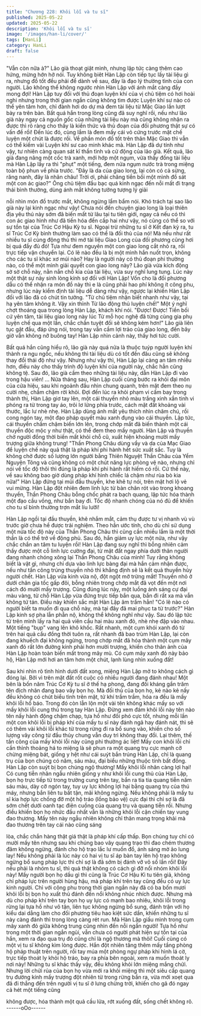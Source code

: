```yaml
---
title: "Chương 228: Khôi lỗi và tu sĩ"
published: 2025-05-22
updated: 2025-05-22
description: 'Khôi lỗi và tu sĩ'
image: '/images/han-li/cover/'
tags: [HanLi]
category: HanLi
draft: false
---
```


"Vẫn còn nữa à?" Lão già thoạt giật mình, nhưng lập tức càng
thêm cao hứng, mừng hớn hở nói.
Tuy không biêt Hàn Lập còn tiếp tục lấy tài liệu gì ra, nhưng đồ tốt
đều phải để dành về sau, đây là đạo lý thường tình của con
người. Lão không thể không ngước nhìn Hàn Lập với ánh mắt
càng đầy mong đợi!
Hàn Lập tuy đối với thủ đoạn luyện khí của vị chủ tiệm có hơi hoài
nghi nhưng trong thời gian ngắn cũng không tìm được Luyện khí
sư nào có thể yên tâm hơn, chỉ đành hơi do dự mà đem tài liệu từ
Mặc Giao lần lượt bày ra trên bàn.
Bất quá hắn trong lòng cũng đã suy nghĩ rồi, nếu như lão già này
ngay cả nguồn gốc của những tài liệu này mà cũng không nhận ra
được thì rõ ràng cho thấy là kiến thức và thủ đoạn của đối
phương thật sự có vấn đề rồi! Đến lúc đó, cùng lắm là đem mấy
cái vỏ cứng trước mặt chế luyện một chút là được rồi.
Về phần món đồ tốt trên thân Mặc Giao thì vẫn có thể kiếm vài
Luyện khí sư cao minh khác mà.
Hàn Lập đã dự tính như vậy, tư nhiên càng quan sát kĩ thần tình
và cử động của lão già.
Kết quả, lão già đang nâng một cốc trà xanh, mới hớp một ngụm,
vừa thấy đống tài liệu mà Hàn Lập lấy ra thì "phụt" một tiếng, đem
nửa ngụm nước trà trong miệng toàn bộ phun về phía trước.
"Đây là da của giao long, lại còn có cả sừng, răng nanh, đây là
nhãn châu! Trời ơi, phải chăng tiền bối một mình đồ sát một con
ác giao?" Ông chủ tiệm đầu bạc quá kinh ngạc đến nỗi mất đi
trạng thái bình thường, dùng ánh mắt không tưởng tượng lý giải

nỗi nhìn món đồ trước mắt, không ngừng lẩm bẩm nói.
Khó trách tại sao lão già này lại kinh ngạc như vậy! Chưa nói đến
chuyện giao long là loại thiên địa yêu thú này sớm đã biến mất từ
lâu tại tu tiên giới, ngay cả nếu có thì con ác giao hình như đã tiến
hóa đến cấp hai như vậy, nó cũng có thể so với sự tồn tại của
Trúc Cơ Hậu Kỳ tu sĩ.
Ngoại trừ những tu sĩ ở Kết đan kỳ ra, tu sĩ Trúc Cơ Kỳ bình
thường làm sao có thể là đối thủ của nó! Mà nếu như rất nhiều tu
sĩ cùng động thủ thì mớ tài liệu Giao Long của đối phương cũng
hơi bị quá đầy đủ đó! Tựa như đem nguyên một con giao long cắt
nhỏ ra, rồi trực tiếp vận chuyển lại.
Có lẽ nào đều là bị một mình hắn nuốt trọn, không cho các tu sĩ
khác xơ múi nào? Hay là người này có thủ đoạn phi thường nào,
có thể một mình giải quyết con giao long này?
Lão già vừa kích động sờ sờ chỗ này, nằn nắn chỗ kia của tài
liệu, vừa suy nghĩ lung tung.
Lúc này một thật sự nảy sinh lòng kính sợ đối với Hàn Lập!
Vốn cho là đối phương dẫu có thể nhận ra món đồ này thì e là
cũng phải hao phí không ít công phu, nhưng lúc này kiểm định tài
liệu dễ dàng như vậy, ngược lại khiến Hàn Lập đối với lão đã có
chút tin tưởng.
"Từ chủ tiệm nhận biết nhanh như vậy, tại hạ yên tâm không ít.
Vậy xin thỉnh Từ lão động thủ luyện chế!" Một ý nghĩ chợt thoáng
qua trong lòng Hàn Lập, khách khí nói.
"Được! Được! Tiền bối cứ yên tâm, tài liệu giao long này lúc Từ
mỗ học nghệ đã từng cùng gia phụ luyện chế qua một lần, chắc
chắn tuyệt đối sẽ không kém hơn!" Lão già liên tục gật đầu, đáp
ứng nói, trong tay vẫn cầm lợi trảo của giao long, đến bây giờ vẫn
không nỡ buông tay!
Hàn Lập nhìn cảnh này, thấy hơi tức cười.

Bất quá hắn cũng hiểu rõ, lão già này quá nửa là thuộc tuýp
người luyện khí thành ra ngu ngốc, nếu không thì tài liệu dù có tốt
đến đâu cũng sẽ không thay đổi thái độ như vậy. Nhưng như vậy
thì, Hàn Lập lại càng an tâm nhiều hơn, điều này cho thấy trình độ
luyện khí của người này, chắc hẳn cũng không tệ.
Sau đó, lão già cầm theo những tài liệu này, dẫn Hàn Lập đi vào
trong hậu viên!
…
Nửa tháng sau, Hàn Lập cuối cùng bước ra khỏi đại môn của cửa
hiệu, sau khi ngoảnh đầu nhìn chung quanh, trên mặt đem theo
nụ cười nhẹ, chầm chậm rời khỏi.
Đợi đến lúc ra khỏi phạm vi cấm bay trong thành thị, Hàn Lập giơ
tay lên, một cái thuyền nhỏ màu trắng xinh xắn tinh vi phóng ra từ
trong tay áo, trôi lơ lửng phía trước, cách mặt đất khoảng vài
thước, lắc lư nhè nhẹ.
Hàn Lập dùng ánh mắt yêu thích nhìn chăm chú, rồi cong ngón
tay, một đạo pháp quyết màu xanh đụng vào cái thuyền. Lập tức,
cái thuyền chầm chậm biến lớn lên, trong chớp mắt đã biến thành
một cái thuyền độc mộc y như thật, có thể đem theo mấy người.
Hàn Lập và thuyền chở người đồng thời biến mất khỏi chỗ cũ,
xuất hiện khoảng mười mấy trượng giữa không trung!
"Thần Phong Châu dùng vẩy và da của Mạc Giao để luyện chế
này quả thật là pháp khí phi hành hết sức xuất sắc. Tuy là không
chở được số lượng lớn người bằng Thiên Nguyệt Thần Châu của
Yểm Nguyện Tông và cũng không có một chút năng lực phòng vệ
nào, nhưng chỉ nói về tốc độ thôi thì đúng là pháp khí phi hành rất
hiếm có rồi. Cứ thế này, về sau không bao giờ dùng pháp khí hình
chiếc lá chậm như rùa bò kia nữa!" Hàn Lập đứng tại mũi đầu
thuyền, khe khẽ tự nói, trên mặt hơi lộ vẻ vui mừng.
Hàn Lập đột nhiên đem linh lực từ bàn chân rót vào trong khoang
thuyền, Thần Phong Châu bỗng chốc phát ra bạch quang, lập tức
hóa thành một đạo cầu vồng, như bắn bay đi. Tốc độ nhanh
chóng của nó đủ để khiến cho tu sĩ bình thường trợn mắt líu lưỡi!

Hàn Lập ngồi tại đầu thuyền, khẽ nhắm mắt, cảm thụ được tư vị
nhanh vù vù trước giờ chưa hề được trải nghiệm.
Theo hắn ước tính, cho dù chỉ sử dụng một nửa tốc độ này của
Thần Phong Châu thì cũng cần nhiều lắm là một thời thần là có
thể trở về động phủ. Sau đó, hắn giảm uy lực một nửa, như vậy
chắc chắn an tâm tu luyện rồi!
Hàn Lập đang suy nghĩ thì bỗng nhiên cảm thấy được một cỗ linh
lực cường đại, từ mặt đất ngay phía dưới thân người đang nhanh
chóng xông lại Thần Phong Châu của mình! Tuy rằng không biết
là vật gì, nhưng chỉ dựa vào linh lực bàng đại mà hắn cảm nhận
được, nếu như tấn công trúng thuyền nhỏ thì khẳng định sẽ là kết
quả thuyền hủy người chết.
Hàn Lập vừa kinh vừa nộ, đột ngột mở trừng mắt! Thuyền nhỏ ở
dưới chân gia tốc gấp đôi, bỗng nhiên trong chớp mắt đã vọt đến
một nơi cách đó mười mấy trượng.
Cũng đúng lúc này, một luồng ánh sáng cự đại màu vàng, từ chỗ
Hàn Lập vừa đứng trực tiếp bắn qua, bắn đi rất xa mà vẫn không
tứ tán. Điều này khiến sắc mặt Hàn Lập âm trầm hẳn!
"Có lẽ nào có người biết ta muốn đi qua chỗ này, mà tại đây đã
mai phục ta từ trước?" Hàn Lập kinh sợ pha lẫn phẫn nộ, không
thể không nghĩ như vậy. Sau đó lập tức từ trên mình lấy ra hai
quả viên cầu hai màu xanh đỏ, nhè nhẹ đập vào nhau.
Một tiếng "bụp" vang lên khô khốc.
Rất nhanh, một cụm khói xanh đỏ từ trên hai quả cầu đồng thời
tuôn ra, rất nhanh đã bao trùm Hàn Lập, lại còn đang khuếch đại
không ngừng, trong chớp mắt đã hóa thành một cụm mây xanh
đỏ rất lớn đường kính phải hơn mười trượng, khiến cho thân ảnh
của Hàn Lập hoàn toàn biến mất trong mây mù.
Có cụm mây xanh đỏ này bảo hộ, Hàn Lập mới hơi an tâm hơn
một chút, lạnh lùng nhìn xuống đất!

Sau khi nhìn rõ tình hình dưới đất xong, miệng Hàn Lập mở to
không cách gì đóng lại. Bởi vì trên mặt đất rốt cuộc có nhiều
người đang đánh nhau!
Một bên là bốn năm Trúc Cơ Kỳ tu sĩ ở thế hạ phong, đang đối
kháng gần trăm tên địch nhân đang bao vây bọn họ. Mà đối thủ
của bọn họ, kẻ nào kẻ nấy đều không có chút biểu tình trên mặt,
tử khí trầm trầm, hóa ra đều là mấy khôi lỗi hổ báo. Trong đó còn
lẫn lộn một vài tên không khác mấy so với mấy khôi lỗi cung thủ
trong tay Hàn Lập.
Đừng xem đám khôi lỗi này tên nào tên nấy hành động chậm
chạp, tựa hồ như đối phó cực tốt, nhưng mỗi lần một con khôi lỗi
bị pháp khí của mấy tu sĩ này đánh ngã hay đánh nát, thì sẽ có
thêm vài khôi lỗi khác từ trong rừng đi ra bổ sung vào, khiến cho
số lượng vây công từ đầu thủy chung vẫn duy trì không thay đổi.
Lại thêm, thế tấn công của mấy khôi lỗi này cũng phi thường ác
liệt!
Mấy con khôi lỗi chỉ cần thỉnh thoảng há to miệng là sẽ phun ra
một quang trụ cực mạnh cỡ chừng miệng bát, giống y hệt như cái
suýt bắn trúng Hàn Lập, chỉ là quang trụ của bọn chúng có năm,
sáu màu, đại biểu những thuộc tính bất đồng.
Hàn Lập còn suýt bị bọn chúng ngộ thương!
Mấy khôi lỗi nhân càng lợi hại! Có cung tiễn nhân ngẫu nhiên
giống y như khôi lỗi cung thủ của Hàn Lập, bọn họ trực tiếp từ
trong trường cung trên tay, bắn ra tia tia quang tiễn năm sáu màu,
dày cỡ ngón tay, tuy uy lực không lợi hại bằng quang trụ của thú
máy, nhưng bắn liên tu bất tận, mãi không ngừng.
Nếu không phải là mấy tu sĩ kia hợp lực chống đỡ một hộ tráo
(lồng bảo vệ) cực đại thì chỉ sợ là đã sớm chết dưới oanh tạc điên
cuồng của quang trụ và quang tiễn rồi.
Nhưng điều khiến bọn họ nhức đầu nhất vẫn là những khôi lỗi cận
chiến tay vung đao thương. Mấy tên này ngẫu nhiên không chỉ
thân mang trọng khải mà đao thương trên tay cái nào cũng sáng

lòa, chắc chắn hàng thật giá thật là pháp khí cấp thấp.
Bọn chúng tuy chỉ có mười mấy tên nhưng sau khi chúng bao vây
quang trạo thì đao chém thương đâm không ngừng, đánh cho hộ
trạo lắc lư muốn đổ, ánh sáng mờ ảo lung lay! Nếu không phải là
lúc này có hai vị tu sĩ áp bàn tay lên hộ trạo không ngừng bổ sung
pháp lực thì chỉ sợ là đã sớm bị đánh vỡ vô số lần rồi!
Đây nếu phải là nhóm tu sĩ, thì quả thật không có cách gì đỡ nổi
nhóm khôi lỗi này!
Mấy người bọn họ dầu gì thì cũng là Trúc Cơ Hậu Kì tu tiên giả,
không chỉ pháp lực trên người hùng hậu, mà pháp khí trên tay
cũng đều có uy lực kinh người. Chỉ với công phu trong thời gian
ngắn này đã có ba bốn mươi khôi lỗi bị bọn họ xuất thủ đánh đến
nổi không nhúc nhích được.
Nhưng mà dù cho pháp khí trên tay bọn họ uy lực có mạnh bao
nhiêu, khôi lỗi trong rừng lại tựa hồ như vô tận, liên tục không
ngừng bổ sung, đánh trận với họ kiểu dai dẳng làm cho đối
phương tiêu hao kiệt sức dần, khiến những tu sĩ này càng đánh
thì trong lòng càng rét run.
Mà Hàn Lập giấu mình trong cụm mây xanh đỏ giữa không trung
cũng nhìn đến nỗi ngẩn người! Tựa hồ như trong một thời gian
ngắn ngủi, vẫn chưa có người phát hiện sự tồn tại của hắn, xem
ra đạo qua trụ đó cũng chỉ là ngộ thương mà thôi!
Cuối cùng có một vị tu sĩ không kìm lòng được. Hắn đột nhiên
tăng thêm mấy tầng phòng hộ pháp thuật trên người, rồi tay múa
một phòng ngự pháp khi hình lá cờ, trực tiếp thoát ly khỏi hộ tráo,
bay ra phía bên ngoài, xem ra muốn thoát ly nơi này!
Những tu sĩ khác thấy vậy, đều không khỏi lớn miệng mắng chửi.
Nhưng lời chửi rủa của bọn họ vừa mới ra khỏi miệng thì một siêu
cấp quang trụ đường kính mấy trượng đột nhiên từ trong rừng
bắn ra, vừa mới xoẹt qua đã đi thẳng đến trên người vị tu sĩ ở
lưng chừng trời, khiến cho gã đó ngay cả hét một tiếng cũng

không được, hóa thành một quả cầu lửa, rớt xuống đất, sống chết
không rõ.
------oOo------
